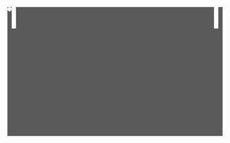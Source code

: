 <center>
<html>
<head>
  <title>Ping Pong</title>
  <link rel="stylesheet" type="text/css" href="style.css">
</head>
<body>
  <div id="game">
    <div id="paddle-left"></div>
    <div id="paddle-right"></div>
    <div id="ball"></div>
  </div>
  <script src="script.js"></script>
</body>
</html>
</center>

<html lang="{{ site.lang | default: "en-US" }}">
  <head>
    <meta charset="utf-8">
    <meta http-equiv="X-UA-Compatible" content="IE=edge">
    <title>Login</title>
    <style>
#game {
  width: 500px;
  height: 300px;
  background-color: #5A5A5A;
  position: relative;
}
#paddle-left, #paddle-right {
  width: 10px;
  height: 50px;
  position: absolute;
  background-color: #fff;
}
#paddle-left {
  left: 10px;
}
#paddle-right {
  right: 10px;
}
#ball {
  width: 10px;
  height: 10px;
  border-radius: 50%;
  background-color: #fff;
  position: absolute;
}
; 
    </style>

<script>
var ball = document.getElementById("ball");
var paddleLeft = document.getElementById("paddle-left");
var paddleRight = document.getElementById("paddle-right");

// Set the initial position of the ball
ball.style.left = "250px";
ball.style.top = "150px";

// Add event listeners for the paddle movement
document.addEventListener("keydown", function(event) {
  if (event.keyCode === 87) {
    paddleLeft.style.top = paddleLeft.offsetTop - 10 + "px";
  } else if (event.keyCode === 83) {
    paddleLeft.style.top = paddleLeft.offsetTop + 10 + "px";
  }
});

document.addEventListener("keydown", function(event) {
  if (event.keyCode === 38) {
    paddleRight.style.top = paddleRight.offsetTop - 10 + "px";
  } else if (event.keyCode === 40) {
    paddleRight.style.top = paddleRight.offsetTop + 10 + "px";
  }
});
</script>